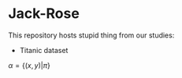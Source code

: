 # Jack-Rose

This repository hosts stupid thing from our studies:

- Titanic dataset

$\alpha = \{(x,y) | \pi\}$
